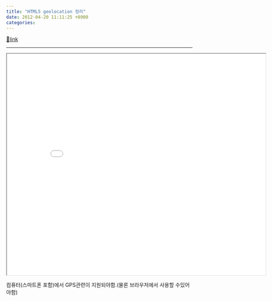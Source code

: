 ```yaml
---
title: "HTML5 geolocation 정리"
date: 2012-04-20 11:11:25 +0900
categories: 
---
```

[🔗link](http://www.mins01.com/mh/tech/read/768)
***


<iframe height="600" src="/web_work/doc/HTML5/geolocation/geolocation.html" width="700"></iframe>  


컴퓨터(스마트폰 포함)에서 GPS관련이 지원되야함.(물론 브라우저에서 사용할 수있어야함)


